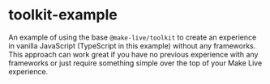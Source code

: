 # toolkit-example

An example of using the base `@make-live/toolkit` to create an experience in vanilla JavaScript (TypeScript in this example) without any frameworks. This approach can work great if you have no previous experience with any frameworks or just require something simple over the top of your Make Live experience.
